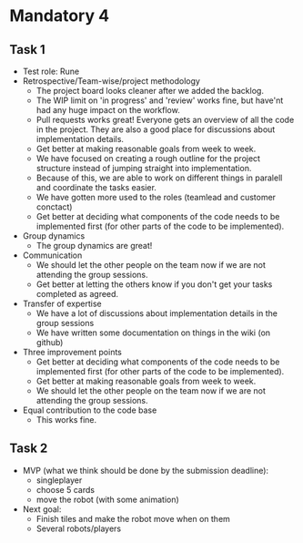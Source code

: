 # Mandatory 4
## Task 1
* Test role: Rune
* Retrospective/Team-wise/project methodology
    * The project board looks cleaner after we added the backlog.
    * The WIP limit on 'in progress' and 'review' works fine, but have'nt had any huge impact on the workflow.
    * Pull requests works great! Everyone gets an overview of all the code in the project. They are also a good place for discussions about implementation details.
    * Get better at making reasonable goals from week to week.  
    * We have focused on creating a rough outline for the project structure instead of jumping straight into implementation.
    * Because of this, we are able to work on different things in paralell and coordinate the tasks easier.
    * We have gotten more used to the roles (teamlead and customer conctact)
    * Get better at deciding what components of the code needs to be implemented first (for other parts of the code to be implemented).
* Group dynamics
    * The group dynamics are great!
* Communication
    * We should let the other people on the team now if we are not attending the group sessions. 
    * Get better at letting the others know if you don't get your tasks completed as agreed.
* Transfer of expertise
    * We have a lot of discussions about implementation details in the group sessions
    * We have written some documentation on things in the wiki (on github)
* Three improvement points
    * Get better at deciding what components of the code needs to be implemented first (for other parts of the code to be implemented).
    * Get better at making reasonable goals from week to week.  
    * We should let the other people on the team now if we are not attending the group sessions. 
* Equal contribution to the code base
    * This works fine.

## Task 2
* MVP (what we think should be done by the submission deadline):
    * singleplayer
    * choose 5 cards
    * move the robot (with some animation)
* Next goal:
    * Finish tiles and make the robot move when on them
    * Several robots/players
